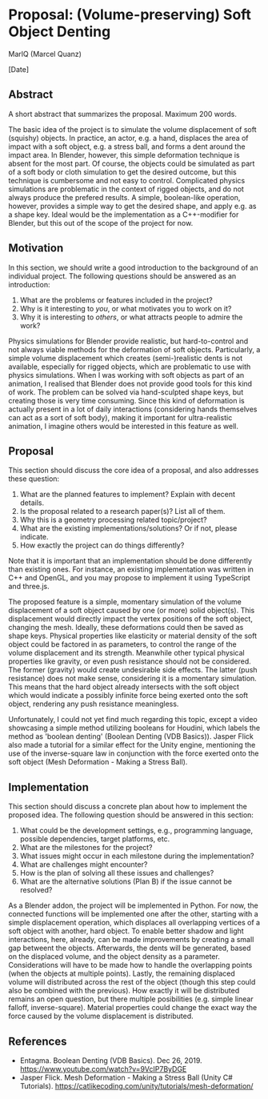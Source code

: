 # Proposal: (Volume-preserving) Soft Object Denting

MarlQ (Marcel Quanz)

[Date]

## Abstract

A short abstract that summarizes the proposal. Maximum 200 words.






The basic idea of the project is to simulate the volume displacement of soft (squishy) objects.
In practice, an actor, e.g. a hand, displaces the area of impact with a soft object, e.g. a stress ball, and forms a dent around the impact area.
In Blender, however, this simple deformation technique is absent for the most part.
Of course, the objects could be simulated as part of a soft body or cloth simulation to get the desired outcome, but this technique is cumbersome and not easy to control.
Complicated physics simulations are problematic in the context of rigged objects, and do not always produce the prefered results.
A simple, boolean-like operation, however, provides a simple way to get the desired shape, and apply e.g. as a shape key.
Ideal would be the implementation as a C++-modifier for Blender, but this out of the scope of the project for now.


## Motivation

In this section, we should write a good introduction to the background of an
individual project. The following questions should be answered as an introduction:

1. What are the problems or features included in the project?
2. Why is it interesting to *you*, or what motivates you to work on it?
3. Why it is interesting to *others*, or what attracts people to admire the work?






Physics simulations for Blender provide realistic, but hard-to-control and not always viable methods for the deformation of soft objects.
Particularly, a simple volume displacement which creates (semi-)realistic dents is not available, especially for rigged objects, which are problematic to use with physics simulations.
When I was working with soft objects as part of an animation, I realised that Blender does not provide good tools for this kind of work.
The problem can be solved via hand-sculpted shape keys, but creating those is very time consuming.
Since this kind of deformation is actually present in a lot of daily interactions (considering hands themselves can act as a sort of soft body), making it important for ultra-realistic animation, I imagine others would be interested in this feature as well. 

## Proposal

This section should discuss the core idea of a proposal, and also
addresses these question:

1. What are the planned features to implement? Explain with decent details.
2. Is the proposal related to a research paper(s)? List all of them.
3. Why this is a geometry processing related topic/project?
4. What are the existing implementations/solutions? Or if not, please indicate.
5. How exactly the project can do things differently?

Note that it is important that an implementation should be done differently than
existing ones. For instance, an existing implementation was written in C++ and OpenGL, and you may propose to implement it using TypeScript and three.js.



The proposed feature is a simple, momentary simulation of the volume displacement of a soft object caused by one (or more) solid object(s).
This displacement would directly impact the vertex positions of the soft object, changing the mesh.
Ideally, these deformations could then be saved as shape keys.
Physical properties like elasticity or material density of the soft object could be factored in as parameters, to control the range of the volume displacement and its strength.
Meanwhile other typical physical properties like gravity, or even push resistance should not be considered.
The former (gravity) would create undesirable side effects. The latter (push resistance) does not make sense, considering it is a momentary simulation. 
This means that the hard object already intersects with the soft object which would indicate a possibly infinite force being exerted onto the soft object, rendering any push resistance meaningless.


Unfortunately, I could not yet find much regarding this topic, except a video showcasing a simple method utilizing booleans for Houdini, which labels the method as 'boolean denting' (Boolean Denting (VDB Basics)).
Jasper Flick also made a tutorial for a similar effect for the Unity engine, mentioning the use of the inverse-square law in conjunction with the force exerted onto the soft object (Mesh Deformation - Making a Stress Ball).

## Implementation

This section should discuss a concrete plan about how to implement the proposed idea.
The following question should be answered in this section:

1. What could be the development settings, e.g., programming language, possible dependencies, target platforms, etc.
2. What are the milestones for the project?
3. What issues might occur in each milestone during the implementation?
4. What are challenges might encounter?
5. How is the plan of solving all these issues and challenges?
6. What are the alternative solutions (Plan B) if the issue cannot be resolved?


As a Blender addon, the project will be implemented in Python.
For now, the connected functions will be implemented one after the other, starting with a simple displacement operation, which displaces all overlapping vertices of a soft object with another, hard object.
To enable better shadow and light interactions, here, already, can be made improvements by creating a small gap betweent the objects.
Afterwards, the dents will be generated, based on the displaced volume, and the object density as a parameter.
Considerations will have to be made how to handle the overlapping points (when the objects at multiple points).
Lastly, the remaining displaced volume will distributed across the rest of the object (though this step could also be combined with the previous).
How exactly it will be distributed remains an open question, but there multiple posibilities (e.g. simple linear falloff, inverse-square).
Material properties could change the exact way the force caused by the volume displacement is distributed.



## References

- Entagma. Boolean Denting (VDB Basics). Dec 26, 2019.  https://www.youtube.com/watch?v=9VcIP7ByDGE
- Jasper Flick. Mesh Deformation - Making a Stress Ball (Unity C# Tutorials). https://catlikecoding.com/unity/tutorials/mesh-deformation/